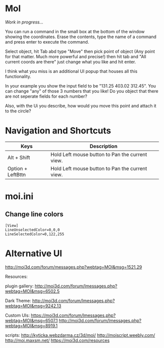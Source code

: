 # MoI


*Work in progress...*

You can run a command in the small box at the bottom of the window showing the coordinates. Erase the contents, type the name of a command and press enter to execute the command.

Select object, hit Tab abd type "Move" then pick point of object (Any point for that matter. Much more powerful and precise!) then hit tab and "All current coords are there" just change what you like and hit enter.

I think what you miss is an additional UI popup that houses all this functionality.

In your example you show the input field to be "131.25 403.02 312.45". You can change "any" of those 3 numbers that you like! Do you object that there are not seperate fields for each number?

Also, with the Ui you describe, how would you move this point and attach it to the circle?



# Navigation and Shortcuts


| Keys | Description |
| --- | --- |
| Alt + Shift | Hold Left mouse button to Pan the current view. |
| Option + LeftBttn | Hold Left mouse button to Pan the current view.| 


# moi.ini


## Change line colors

```
[View]
LineUnselectedColor=0,0,0
LineSelectedColor=0,122,255

```


# Alternative UI

http://moi3d.com/forum/messages.php?webtag=MOI&msg=1521.29<br>

Resources:

plugin gallery:
http://moi3d.com/forum/lmessages.php?webtag=MOI&msg=6502.5

Dark Theme:
http://moi3d.com/forum/lmessages.php?webtag=MOI&msg=9242.13

Custom UIs:
https://moi3d.com/forum/lmessages.php?webtag=MOI&msg=6507.1
http://moi3d.com/forum/lmessages.php?webtag=MOI&msg=8919.1

scripts:
http://kyticka.webzdarma.cz/3d/moi/
http://moiscript.weebly.com/
http://moi.maxsm.net/
https://moi3d.com/resources

